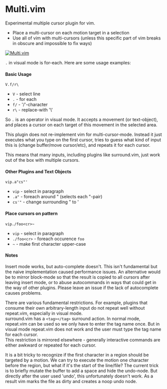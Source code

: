 # Multi.vim

Experimental multiple cursor plugin for vim.   

- Place a multi-cursor on each motion target in a selection
- Use all of vim with multi-cursors (unless this specific part of vim breaks in obscure and impossible to fix ways)


[![Multi.vim](https://img.youtube.com/vi/2XLL16MUl3Q/0.jpg)](https://www.youtube.com/watch?v=2XLL16MUl3Q)

`.` in visual mode is for-each. Here are some usage examples:

#### Basic Usage

    V.f/r\

- `V`  - select line
- `.`  - for each
- `f/` - '/'-character
- `r\` - replace-with '\\'

So `.` is an operator in visual mode. It accepts a movement (or text-object), and places a cursor on each target of this movement in the selected area.

This plugin does not re-implement vim for multi-cursor-mode. Instead it just executes what you type on the first cursor, tries to guess what kind of input this is (change buffer/move cursor/etc), and repeats it for each cursor.

This means that many inputs, including plugins like surround.vim, just work out of the box with multiple cursors.

#### Other Plugins and Text Objects

    vip.a"cs"'

- `vip` - select in paragraph
- `.a"` - foreach around " (selects each "-pair)
- `cs'"` - change surrounding " to '

#### Place cursors on pattern

    vip./foo<cr>~

- `vip` - select in paragraph
- `./foo<cr>` - foreach occurence `foo`
- `~` - make first character upper-case



#### Notes

Insert mode works, but auto-complete doesn't. This isn't fundamental but the naive implementation caused performance issues. An alternative would be to mirror block-mode so that the result is copied to all cursors after leaving insert mode, or to abuse autocommands in ways that could get in the way of other plugins. Please leave an issue if the lack of autocomplete causes problems.

There are various fundamental restrictions. For example, plugins that consume their own arbitrary-length input do not repeat well without repeat.vim, especially in visual mode.  
surround.vim has a `<tag></tag>` surround action. In normal mode, repeat.vim can be used so we only have to enter the tag name once. But in visual mode repeat.vim does not work and the user must type the tag name for each cursor.  
This restriction is mirrored elsewhere - generally interactive commands are either awkward or repeated for each cursor.

It is a bit tricky to recognize if the first character in a region should be targeted by a motion. We can try to execute the motion one character before the region, but what if it's the start of the line/file? The current trick is to briefly mutate the buffer to add a space and hide the undo-node. But directly after the user used 'undo', this unfortunately doesn't work. As a result vim marks the file as dirty and creates a noop undo node.

